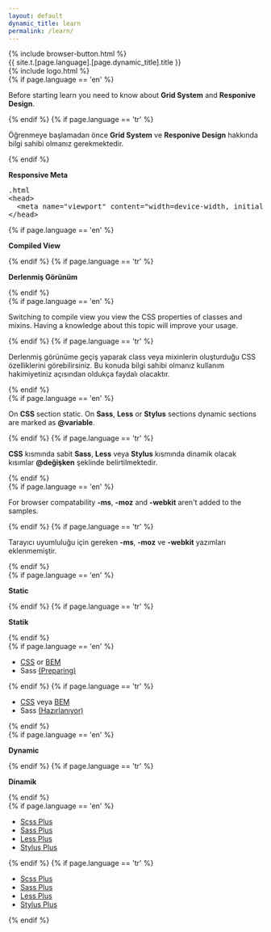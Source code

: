 ```yaml
---
layout: default
dynamic_title: learn
permalink: /learn/
---
```


<div class="dn-browser">
  <div class="dn-browser-header">
    {% include browser-button.html %}
    <div class="dn-style--title">{{ site.t.[page.language].[page.dynamic_title].title }}</div>
    {% include logo.html %}
  </div>
  <div class="dn-browser-body">
    <div class="dn-browser-body__item">
      <div class="dn-content">
        {% if page.language == 'en' %}
          <p>Before starting learn you need to know about <b>Grid System</b> and <b>Responive Design</b>.</p>
        {% endif %}
        {% if page.language == 'tr' %}
          <p>Öğrenmeye başlamadan önce <b>Grid System</b> ve <b>Responive Design</b> hakkında bilgi sahibi olmanız gerekmektedir.</p>
        {% endif %}
        <div class="dn-space-16"></div>
        <p><b>Responsive Meta</b></p>
        <div class="dn-space-16"></div>
        <pre><div class="dn-tag dn-tag--gray dn-tag--bottom">.html</div><!--
          --><div class="comment">&lt;head&gt;<br/><!--
          -->  &lt;meta name="viewport" content="width=device-width, initial-scale=1"&gt;<br/><!--
          -->&lt;/head&gt;</div><!--
        --></pre>
        <div class="dn-space-24"></div>
        {% if page.language == 'en' %}
          <p><b>Compiled View</b></p>
        {% endif %}
        {% if page.language == 'tr' %}
          <p><b>Derlenmiş Görünüm</b></p>
        {% endif %}
        <div class="dn-space-8"></div>
        {% if page.language == 'en' %}
          <p>Switching to compile view you view the CSS properties of classes and mixins. Having a knowledge about this topic will improve your usage.</p>
        {% endif %}
        {% if page.language == 'tr' %}
          <p>Derlenmiş görünüme geçiş yaparak class veya mixinlerin oluşturduğu CSS özelliklerini görebilirsiniz. Bu konuda bilgi sahibi olmanız kullanım hakimiyetiniz açısından oldukça faydalı olacaktır.</p>
        {% endif %}
        <div class="dn-space-8"></div>
        {% if page.language == 'en' %}
          <p>On <b>CSS</b> section static. On <b>Sass</b>, <b>Less</b> or <b>Stylus</b> sections dynamic sections are marked as <b>@variable</b>.</p>
        {% endif %}
        {% if page.language == 'tr' %}
          <p><b>CSS</b> kısmında sabit <b>Sass</b>, <b>Less</b> veya <b>Stylus</b> kısmında dinamik olacak kısımlar <b>@değişken</b> şeklinde belirtilmektedir.</p>
        {% endif %}
        <div class="dn-space-8"></div>
        {% if page.language == 'en' %}
          <p>For browser compatability <b>-ms</b>, <b>-moz</b> and <b>-webkit</b> aren't added to the samples.</p>
        {% endif %}
        {% if page.language == 'tr' %}
          <p>Tarayıcı uyumluluğu için gereken <b>-ms</b>, <b>-moz</b> ve <b>-webkit</b> yazımları eklenmemiştir.</p>
        {% endif %}
        <div class="wrap xl-gutter-24 xl-top xl-2 lg-1">
          <div class="col">
            <div class="dn-space-24"></div>
            {% if page.language == 'en' %}
              <p><b>Static</b></p>
            {% endif %}
            {% if page.language == 'tr' %}
              <p><b>Statik</b></p>
            {% endif %}
            <div class="dn-space-16"></div>
            {% if page.language == 'en' %}
              <ul>
                <li><a href="/learn/wrap/?framework=css">CSS</a> or <a href="/learn/wrap/?framework=bem">BEM</a></li>
                <li><span class="line-through">Sass <a href="https://github.com/flexiblegs/flexiblegs-sass">(Preparing)</a></span></li>
              </ul>
            {% endif %}
            {% if page.language == 'tr' %}
              <ul>
                <li><a href="/tr/learn/wrap/?framework=css">CSS</a> veya <a href="/tr/learn/wrap/?framework=bem">BEM</a></li>
                <li><span class="line-through">Sass <a href="https://github.com/flexiblegs/flexiblegs-sass">(Hazırlanıyor)</a></span></li>
              </ul>
            {% endif %}
          </div>
          <div class="col">
            <div class="dn-space-24"></div>
            {% if page.language == 'en' %}
              <p><b>Dynamic</b></p>
            {% endif %}
            {% if page.language == 'tr' %}
              <p><b>Dinamik</b></p>
            {% endif %}
            <div class="dn-space-16"></div>
            {% if page.language == 'en' %}
              <ul>
                <li><a href="/learn/wrap/?framework=scss-plus">Scss Plus</a></li>
                <li><a href="/learn/wrap/?framework=sass-plus">Sass Plus</a></li>
                <li><a href="/learn/wrap/?framework=less-plus">Less Plus</a></li>
                <li><a href="/learn/wrap/?framework=stylus-plus">Stylus Plus</a></li>
              </ul>
            {% endif %}
            {% if page.language == 'tr' %}
              <ul>
                <li><a href="/tr/learn/wrap/?framework=scss-plus">Scss Plus</a></li>
                <li><a href="/tr/learn/wrap/?framework=sass-plus">Sass Plus</a></li>
                <li><a href="/tr/learn/wrap/?framework=less-plus">Less Plus</a></li>
                <li><a href="/tr/learn/wrap/?framework=stylus-plus">Stylus Plus</a></li>
              </ul>
            {% endif %}
          </div>
        </div>
      </div>
    </div>
  </div>
</div>
